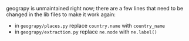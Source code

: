 geograpy is unmaintained right now; there are a few lines that need to be changed in the lib files to make it work again:
* in ```geograpy/places.py``` replace ```country.name``` with ```country_name```
* in ```geograpy/extraction.py``` replace ```ne.node``` with ```ne.label()```